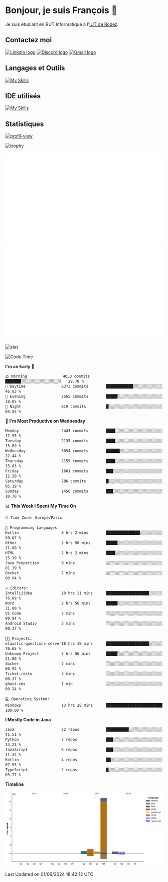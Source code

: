 # Bonjour, je suis François 👋

Je suis étudiant en BUT Informatique à l'[IUT de Rodez](https://iut-rodez.fr).

## Contactez moi

<p>
<a href="https://www.linkedin.com/in/fran%C3%A7ois-de-saint-palais-00985327a/" target="blank"><img src="https://img.shields.io/badge/LinkedIn-0077B5?style=for-the-badge&logo=linkedin&logoColor=white" alt="Linkdin logo"/></a>
<a href="https://discord.gg/francis389" target="blank"><img src="https://img.shields.io/badge/Discord-7289DA?style=for-the-badge&logo=discord&logoColor=white" alt="Discord logo" /></a>
<a href="mailto:francois-sp@gmx.fr" target="blank"><img src="https://img.shields.io/badge/Gmail-D14836?style=for-the-badge&logo=gmail&logoColor=white" alt="Gmail logo"/></a> 
</p>

## Langages et Outils

[![My Skills](https://skillicons.dev/icons?i=java,py,kotlin,spring,git,html,css,sass,svelte,vue,angular,react,bootstrap,ts,jquery,js,php,mysql,sqlite,grafana,linux,windows,figma,postman)](https://skillicons.dev)

## IDE utilisés

[![My Skills](https://skillicons.dev/icons?i=idea,phpstorm,pycharm,androidstudio,vscode,webstorm,eclipse)](https://skillicons.dev)

## Statistiques

[![profil-view](https://komarev.com/ghpvc/?username=francois389&label=Profile%20views&color=0e75b6&style=flat)](https://github.com/ryo-ma/github-profile-trophy)

![trophy](https://github-profile-trophy.vercel.app/?username=Francois389&theme=onedark&column=-1)

![top-lang](https://raw.githubusercontent.com/Francois389/github-stat/master/generated/languages.svg#gh-dark-mode-only)
![](https://raw.githubusercontent.com/Francois389/github-stat/master/generated/overview.svg#gh-dark-mode-only)

![stat](https://github-readme-stats.vercel.app/api?username=francois389&show_icons=true&locale=fr&theme=onedark)

<!--START_SECTION:waka-->
![Code Time](http://img.shields.io/badge/Code%20Time-249%20hrs%2052%20mins-blue)

**I'm an Early 🐤** 

```text
🌞 Morning                4053 commits        ███████░░░░░░░░░░░░░░░░░░   29.78 % 
🌆 Daytime                6373 commits        ████████████░░░░░░░░░░░░░   46.83 % 
🌃 Evening                2565 commits        █████░░░░░░░░░░░░░░░░░░░░   18.85 % 
🌙 Night                  619 commits         █░░░░░░░░░░░░░░░░░░░░░░░░   04.55 % 
```
📅 **I'm Most Productive on Wednesday** 

```text
Monday                   2443 commits        ████░░░░░░░░░░░░░░░░░░░░░   17.95 % 
Tuesday                  2135 commits        ████░░░░░░░░░░░░░░░░░░░░░   15.69 % 
Wednesday                3054 commits        ██████░░░░░░░░░░░░░░░░░░░   22.44 % 
Thursday                 2155 commits        ████░░░░░░░░░░░░░░░░░░░░░   15.83 % 
Friday                   1661 commits        ███░░░░░░░░░░░░░░░░░░░░░░   12.20 % 
Saturday                 706 commits         █░░░░░░░░░░░░░░░░░░░░░░░░   05.19 % 
Sunday                   1456 commits        ███░░░░░░░░░░░░░░░░░░░░░░   10.70 % 
```


📊 **This Week I Spent My Time On** 

```text
🕑︎ Time Zone: Europe/Paris

💬 Programming Languages: 
Kotlin                   8 hrs 2 mins        ███████████████░░░░░░░░░░   59.67 % 
Other                    2 hrs 56 mins       █████░░░░░░░░░░░░░░░░░░░░   21.80 % 
HTML                     2 hrs 2 mins        ████░░░░░░░░░░░░░░░░░░░░░   15.19 % 
Java Properties          9 mins              ░░░░░░░░░░░░░░░░░░░░░░░░░   01.19 % 
Docker                   7 mins              ░░░░░░░░░░░░░░░░░░░░░░░░░   00.94 % 

🔥 Editors: 
Intellijidea             10 hrs 21 mins      ███████████████████░░░░░░   76.89 % 
Word                     2 hrs 56 mins       █████░░░░░░░░░░░░░░░░░░░░   21.80 % 
VS Code                  7 mins              ░░░░░░░░░░░░░░░░░░░░░░░░░   00.94 % 
Android Studio           3 mins              ░░░░░░░░░░░░░░░░░░░░░░░░░   00.37 % 

🐱‍💻 Projects: 
elaastic-questions-server10 hrs 19 mins      ███████████████████░░░░░░   76.65 % 
Unknown Project          2 hrs 56 mins       █████░░░░░░░░░░░░░░░░░░░░   21.80 % 
docker                   7 mins              ░░░░░░░░░░░░░░░░░░░░░░░░░   00.94 % 
Ticket-resto             3 mins              ░░░░░░░░░░░░░░░░░░░░░░░░░   00.37 % 
ghost-cms                1 min               ░░░░░░░░░░░░░░░░░░░░░░░░░   00.24 % 

💻 Operating System: 
Windows                  13 hrs 28 mins      █████████████████████████   100.00 % 
```

**I Mostly Code in Java** 

```text
Java                     22 repos            ██████████░░░░░░░░░░░░░░░   41.51 % 
Python                   7 repos             ███░░░░░░░░░░░░░░░░░░░░░░   13.21 % 
JavaScript               6 repos             ███░░░░░░░░░░░░░░░░░░░░░░   11.32 % 
Kotlin                   4 repos             ██░░░░░░░░░░░░░░░░░░░░░░░   07.55 % 
TypeScript               2 repos             █░░░░░░░░░░░░░░░░░░░░░░░░   03.77 % 
```



**Timeline**

![Lines of Code chart](https://raw.githubusercontent.com/Francois389/Francois389/main/assets/bar_graph.png)


 Last Updated on 01/06/2024 18:42:12 UTC
<!--END_SECTION:waka-->
